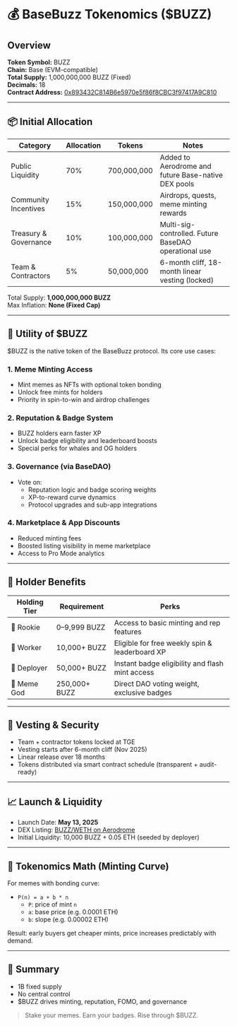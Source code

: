 # 💰 BaseBuzz Tokenomics ($BUZZ)

## Overview

**Token Symbol:** BUZZ  
**Chain:** Base (EVM-compatible)  
**Total Supply:** 1,000,000,000 BUZZ (Fixed)  
**Decimals:** 18  
**Contract Address:** [0x893432C814B6e5970e5f86f8CBC3f97417A9C810](https://basescan.org/token/0x893432C814B6e5970e5f86f8CBC3f97417A9C810)

---

## 📦 Initial Allocation

| Category              | Allocation | Tokens      | Notes                                                |
| --------------------- | ---------- | ----------- | ---------------------------------------------------- |
| Public Liquidity      | 70%        | 700,000,000 | Added to Aerodrome and future Base-native DEX pools  |
| Community Incentives  | 15%        | 150,000,000 | Airdrops, quests, meme minting rewards               |
| Treasury & Governance | 10%        | 100,000,000 | Multi-sig-controlled. Future BaseDAO operational use |
| Team & Contractors    | 5%         | 50,000,000  | 6-month cliff, 18-month linear vesting (locked)      |

Total Supply: **1,000,000,000 BUZZ**  
Max Inflation: **None (Fixed Cap)**

---

## 🎯 Utility of $BUZZ

$BUZZ is the native token of the BaseBuzz protocol. Its core use cases:

### 1. **Meme Minting Access**

- Mint memes as NFTs with optional token bonding
- Unlock free mints for holders
- Priority in spin-to-win and airdrop challenges

### 2. **Reputation & Badge System**

- BUZZ holders earn faster XP
- Unlock badge eligibility and leaderboard boosts
- Special perks for whales and OG holders

### 3. **Governance (via BaseDAO)**

- Vote on:
  - Reputation logic and badge scoring weights
  - XP-to-reward curve dynamics
  - Protocol upgrades and sub-app integrations

### 4. **Marketplace & App Discounts**

- Reduced minting fees
- Boosted listing visibility in meme marketplace
- Access to Pro Mode analytics

---

## 💎 Holder Benefits

| Holding Tier | Requirement   | Perks                                           |
| ------------ | ------------- | ----------------------------------------------- |
| 🐣 Rookie    | 0–9,999 BUZZ  | Access to basic minting and rep features        |
| 🐝 Worker    | 10,000+ BUZZ  | Eligible for free weekly spin & leaderboard XP  |
| 🚀 Deployer  | 50,000+ BUZZ  | Instant badge eligibility and flash mint access |
| 🧠 Meme God  | 250,000+ BUZZ | Direct DAO voting weight, exclusive badges      |

---

## 🔐 Vesting & Security

- Team + contractor tokens locked at TGE
- Vesting starts after 6-month cliff (Nov 2025)
- Linear release over 18 months
- Tokens distributed via smart contract schedule (transparent + audit-ready)

---

## 📈 Launch & Liquidity

- Launch Date: **May 13, 2025**
- DEX Listing: [BUZZ/WETH on Aerodrome](https://aerodrome.finance/pools/0x62e6970777b2f36056567b67082b2805dac95559)
- Initial Liquidity: 10,000 BUZZ + 0.05 ETH (seeded by deployer)

---

## 🧮 Tokenomics Math (Minting Curve)

For memes with bonding curve:

- `P(n) = a + b * n`
  - `P`: price of mint `n`
  - `a`: base price (e.g. 0.0001 ETH)
  - `b`: slope (e.g. 0.00002 ETH)

Result: early buyers get cheaper mints, price increases predictably with demand.

---

## 🔁 Summary

- 1B fixed supply
- No central control
- $BUZZ drives minting, reputation, FOMO, and governance

> Stake your memes. Earn your badges. Rise through $BUZZ.
